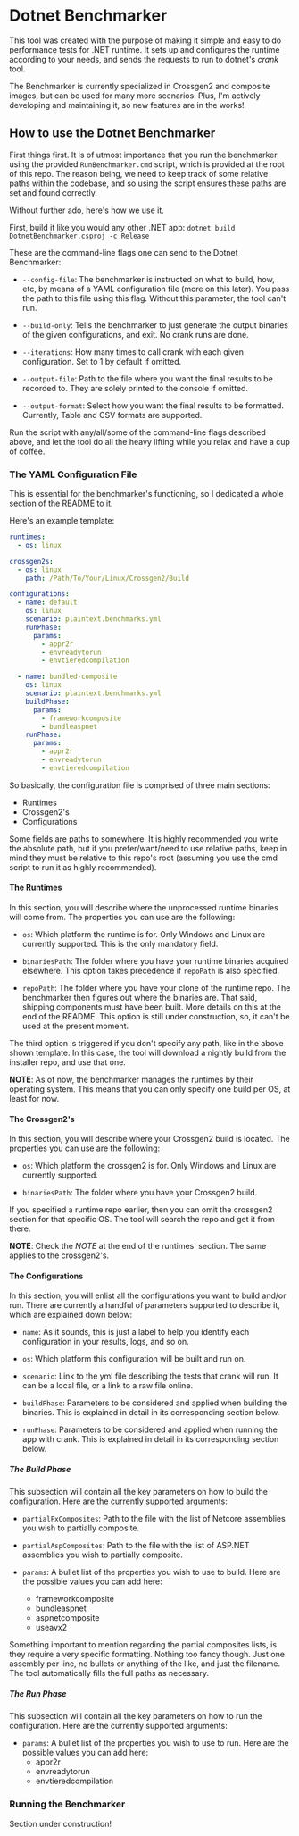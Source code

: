 # Dotnet Benchmarker

This tool was created with the purpose of making it simple and easy to do
performance tests for .NET runtime. It sets up and configures the runtime
according to your needs, and sends the requests to run to dotnet's _crank_ tool.

The Benchmarker is currently specialized in Crossgen2 and composite images, but
can be used for many more scenarios. Plus, I'm actively developing and
maintaining it, so new features are in the works!

## How to use the Dotnet Benchmarker

First things first. It is of utmost importance that you run the benchmarker
using the provided `RunBenchmarker.cmd` script, which is provided at the root
of this repo. The reason being, we need to keep track of some relative paths
within the codebase, and so using the script ensures these paths are set and
found correctly.

Without further ado, here's how we use it.

First, build it like you would any other .NET app:
`dotnet build DotnetBenchmarker.csproj -c Release`

These are the command-line flags one can send to the Dotnet Benchmarker:

- `--config-file`: The benchmarker is instructed on what to build, how, etc,
                   by means of a YAML configuration file (more on this later).
                   You pass the path to this file using this flag. Without this
                   parameter, the tool can't run.

- `--build-only`: Tells the benchmarker to just generate the output binaries of
                  the given configurations, and exit. No crank runs are done.

- `--iterations`: How many times to call crank with each given configuration.
                  Set to 1 by default if omitted.

- `--output-file`: Path to the file where you want the final results to be
                   recorded to. They are solely printed to the console if omitted.

- `--output-format`: Select how you want the final results to be formatted.
                     Currently, Table and CSV formats are supported.

Run the script with any/all/some of the command-line flags described above,
and let the tool do all the heavy lifting while you relax and have a cup of coffee.

### The YAML Configuration File

This is essential for the benchmarker's functioning, so I dedicated a whole
section of the README to it.

Here's an example template:

```yaml
runtimes:
  - os: linux

crossgen2s:
  - os: linux
    path: /Path/To/Your/Linux/Crossgen2/Build

configurations:
  - name: default
    os: linux
    scenario: plaintext.benchmarks.yml
    runPhase:
      params:
        - appr2r
        - envreadytorun
        - envtieredcompilation

  - name: bundled-composite
    os: linux
    scenario: plaintext.benchmarks.yml
    buildPhase:
      params:
        - frameworkcomposite
        - bundleaspnet
    runPhase:
      params:
        - appr2r
        - envreadytorun
        - envtieredcompilation
```

So basically, the configuration file is comprised of three main sections:

- Runtimes
- Crossgen2's
- Configurations

Some fields are paths to somewhere. It is highly recommended you write the
absolute path, but if you prefer/want/need to use relative paths, keep in mind
they must be relative to this repo's root (assuming you use the cmd script to
run it as highly recommended).

#### The Runtimes

In this section, you will describe where the unprocessed runtime binaries will
come from. The properties you can use are the following:

- `os`: Which platform the runtime is for. Only Windows and Linux are currently
        supported. This is the only mandatory field.

- `binariesPath`: The folder where you have your runtime binaries acquired
                  elsewhere. This option takes precedence if `repoPath` is
                  also specified.

- `repoPath`: The folder where you have your clone of the runtime repo. The
              benchmarker then figures out where the binaries are. That said,
              shipping components must have been built. More details on this
              at the end of the README. This option is still under construction,
              so, it can't be used at the present moment.

The third option is triggered if you don't specify any path, like in the above
shown template. In this case, the tool will download a nightly build from the
installer repo, and use that one.

**NOTE**: As of now, the benchmarker manages the runtimes by their operating
          system. This means that you can only specify one build per OS, at
          least for now.

#### The Crossgen2's

In this section, you will describe where your Crossgen2 build is located. The
properties you can use are the following:

- `os`: Which platform the crossgen2 is for. Only Windows and Linux are
        currently supported.

- `binariesPath`: The folder where you have your Crossgen2 build.

If you specified a runtime repo earlier, then you can omit the crossgen2 section
for that specific OS. The tool will search the repo and get it from there.

**NOTE**: Check the _NOTE_ at the end of the runtimes' section. The same
          applies to the crossgen2's.

#### The Configurations

In this section, you will enlist all the configurations you want to build
and/or run. There are currently a handful of parameters supported to describe
it, which are explained down below:

- `name`: As it sounds, this is just a label to help you identify each configuration
          in your results, logs, and so on.

- `os`: Which platform this configuration will be built and run on.

- `scenario`: Link to the yml file describing the tests that crank will run. It
              can be a local file, or a link to a raw file online.

- `buildPhase`: Parameters to be considered and applied when building the binaries.
                This is explained in detail in its corresponding section below.

- `runPhase`: Parameters to be considered and applied when running the app with crank.
              This is explained in detail in its corresponding section below.

##### The Build Phase

This subsection will contain all the key parameters on how to build the
configuration. Here are the currently supported arguments:

- `partialFxComposites`: Path to the file with the list of Netcore assemblies
                         you wish to partially composite.

- `partialAspComposites`: Path to the file with the list of ASP.NET assemblies
                          you wish to partially composite.

- `params`: A bullet list of the properties you wish to use to build. Here are
            the possible values you can add here:
  - frameworkcomposite
  - bundleaspnet
  - aspnetcomposite
  - useavx2

Something important to mention regarding the partial composites lists, is they
require a very specific formatting. Nothing too fancy though. Just one assembly
per line, no bullets or anything of the like, and just the filename. The tool
automatically fills the full paths as necessary.

##### The Run Phase

This subsection will contain all the key parameters on how to run the
configuration. Here are the currently supported arguments:

- `params`: A bullet list of the properties you wish to use to run. Here are
            the possible values you can add here:
  - appr2r
  - envreadytorun
  - envtieredcompilation

### Running the Benchmarker

Section under construction!
